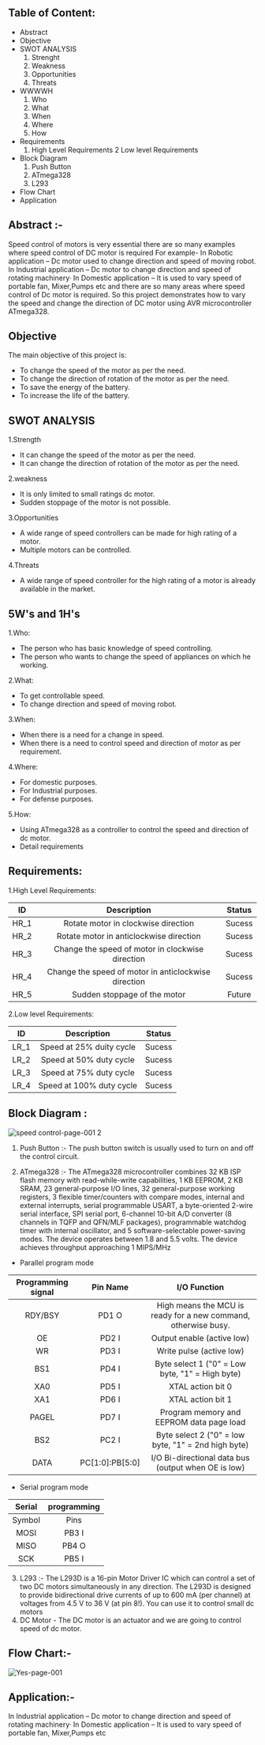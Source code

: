 ## Table of Content:

* Abstract
* Objective
* SWOT ANALYSIS
    1. Strenght
    2. Weakness
    3. Opportunities
    4. Threats
* WWWWH
    1. Who
    2. What
    3. When
    4. Where
    5. How
* Requirements
    1. High Level Requirements
    2 Low level Requirements
* Block Diagram
    1. Push Button
    2. ATmega328
    3. L293
* Flow Chart
* Application

## Abstract :-
Speed control of motors is very essential there are so many examples where speed control of DC motor is required For example- In Robotic application – Dc motor used to change direction and speed of moving robot. In Industrial application – Dc motor to change direction and speed of rotating machinery· In Domestic application – It is used to vary speed of portable fan, Mixer,Pumps etc and there are so many areas where speed control of Dc motor is required. So this project demonstrates how to vary the speed and change the direction of DC motor using AVR microcontroller ATmega328.

## Objective
The main objective of this project is:

* To change the speed of the motor as per the need.
* To change the direction of rotation of the motor as per the need.
* To save the energy of the battery.
* To increase the life of the battery.


## SWOT ANALYSIS

1.Strength
* It can change the speed of the motor as per the need.
* It can change the direction of rotation of the motor as per the need.

2.weakness
* It is only limited to small ratings dc motor.
* Sudden stoppage of the motor is not possible.

3.Opportunities
* A wide range of speed controllers can be made for high rating of a motor.
* Multiple motors can be controlled.

4.Threats
* A wide range of speed controller for the high rating of a motor is already available in the market.

## 5W's and 1H's
1.Who:
* The person who has basic knowledge of speed controlling.
* The person who wants to change the speed of appliances on which he working.

2.What:
* To get controllable speed.
* To change direction and speed of moving robot.

3.When:
* When there is a need for a change in speed.
* When there is a need to control speed and direction of motor as per requirement.

4.Where:
* For domestic purposes.
* For Industrial purposes.
* For defense purposes.

5.How:
* Using ATmega328 as a controller to control the speed and direction of dc motor.
* Detail requirements

## Requirements:

1.High Level Requirements:

|ID|	Description|	Status|
|:--:|:------------------------------------------------------:|:---------:|
|HR_1|	Rotate motor in clockwise direction|	Sucess|
|HR_2|	Rotate motor in anticlockwise direction|	Sucess|
|HR_3|	Change the speed of motor in clockwise direction|	Sucess|
|HR_4|	Change the speed of motor in anticlockwise direction|	Sucess|
|HR_5|	Sudden stoppage of the motor|	Future|

2.Low level Requirements:

|ID|	Description|	Status|
|:--:|:------------------------------------------------------:|:---------:|
|LR_1	|Speed at 25% duity cycle	|Sucess|
|LR_2|	Speed at 50% duty cycle	|Sucess|
|LR_3|	Speed at 75% duty cycle	|Sucess|
|LR_4|	Speed at 100% duty cycle|	Sucess|

## Block Diagram :

![speed control-page-001 2](https://user-images.githubusercontent.com/99121577/155692743-18e0afa2-3b7e-480a-85fc-4f2fe7814e3a.jpg)


1. Push Button :- The push button switch is usually used to turn on and off the control circuit.

2. ATmega328 :- The ATmega328 microcontroller combines 32 KB ISP flash memory with read-while-write capabilities, 1 KB EEPROM, 2 KB SRAM, 23 general-purpose I/O lines, 32 general-purpose working registers, 3 flexible timer/counters with compare modes, internal and external interrupts, serial programmable USART, a byte-oriented 2-wire serial interface, SPI serial port, 6-channel 10-bit A/D converter (8 channels in TQFP and QFN/MLF packages), programmable watchdog timer with internal oscillator, and 5 software-selectable power-saving modes. The device operates between 1.8 and 5.5 volts. The device achieves throughput approaching 1 MIPS/MHz


* Parallel program mode

|Programming signal|	Pin Name|	I/O	Function|
|:--:|:------------------------------------------------------:|:---------:|
|RDY/BSY|	PD1	O|	High means the MCU is ready for a new command, otherwise busy.|
|OE|	PD2	I|	Output enable (active low)|
|WR	|PD3	I	|Write pulse (active low)|
|BS1|	PD4	I	|Byte select 1 ("0" = Low byte, "1" = High byte)|
|XA0	|PD5	I	|XTAL action bit 0|
|XA1|	PD6	I	|XTAL action bit 1|
|PAGEL	|PD7	I	|Program memory and EEPROM data page load|
|BS2|	PC2	I|	Byte select 2 ("0" = low byte, "1" = 2nd high byte)|
|DATA|	PC[1:0]:PB[5:0]	|I/O	Bi-directional data bus (output when OE is low)|


* Serial program mode

|Serial| programming|
|:--:|:------------------------------------------------------:|
|Symbol|	Pins|	I/O	Description|
|MOSI	|PB3	I	|Serial data in|
|MISO|	PB4	O | Serial Data out|
|SCK	|PB5	I	|Serial Clock|

3. L293 :- The L293D is a 16-pin Motor Driver IC which can control a set of two DC motors simultaneously in any direction. The L293D is designed to provide bidirectional drive currents of up to 600 mA (per channel) at voltages from 4.5 V to 36 V (at pin 8!). You can use it to control small dc motors
4.  DC Motor - The DC motor is an actuator and we are going to control speed of dc motor.


## Flow Chart:-
![Yes-page-001](https://user-images.githubusercontent.com/99121577/155835810-5ed08fbe-98b5-4f39-bfed-a59ff5cf9ae2.jpg)


## Application:-
In Industrial application – Dc motor to change direction and speed of rotating machinery· In Domestic application – It is used to vary speed of portable fan, Mixer,Pumps etc 


